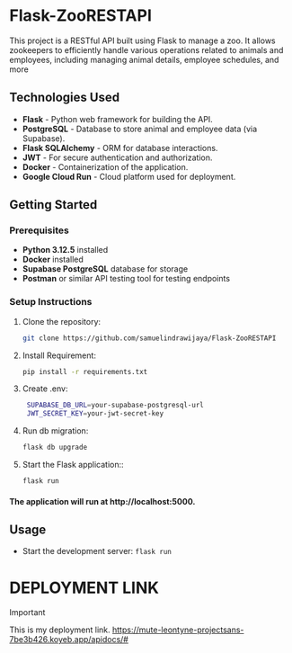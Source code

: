 # Flask-ZooRESTAPI
This project is a RESTful API built using Flask to manage a zoo. It allows zookeepers to efficiently handle various operations related to animals and employees, including managing animal details, employee schedules, and more

## Technologies Used
- **Flask** - Python web framework for building the API.
- **PostgreSQL** - Database to store animal and employee data (via Supabase).
- **Flask SQLAlchemy** - ORM for database interactions.
- **JWT** - For secure authentication and authorization.
- **Docker** - Containerization of the application.
- **Google Cloud Run** - Cloud platform used for deployment.

## Getting Started

### Prerequisites
- **Python 3.12.5** installed
- **Docker** installed
- **Supabase PostgreSQL** database for storage
- **Postman** or similar API testing tool for testing endpoints

### Setup Instructions

1. Clone the repository:
   ```bash
   git clone https://github.com/samuelindrawijaya/Flask-ZooRESTAPI

2. Install Requirement:

   ```bash
   pip install -r requirements.txt

   ```

3. Create .env:

   ```bash
    SUPABASE_DB_URL=your-supabase-postgresql-url
    JWT_SECRET_KEY=your-jwt-secret-key

   ```

4. Run db migration:

   ```bash
   flask db upgrade
   ```

5. Start the Flask application::

   ```bash
   flask run

   ```

#### The application will run at http://localhost:5000.

## Usage

- Start the development server: `flask run `


# DEPLOYMENT LINK
> [!IMPORTANT]
> This is my deployment link.
https://mute-leontyne-projectsans-7be3b426.koyeb.app/apidocs/#